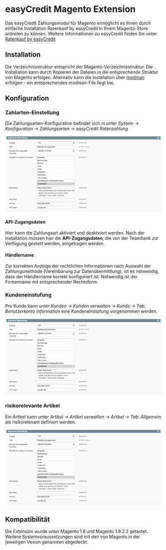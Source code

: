 # easyCredit Magento Extension

Das easyCredit Zahlungsmodul für Magento ermöglicht es Ihnen durch einfache Installation Ratenkauf by easyCredit in Ihrem Magento-Store anbieten zu können.
Weitere Informationen zu easyCredit finden Sie unter  [Ratenkauf by easyCredit](https://www.easycredit.de/Ratenkauf.htm)

## Installation

Die Verzeichnisstruktur entspricht der Magento-Verzeichnisstruktur. Die Installation kann durch Kopieren der Dateien in die entsprechende Struktur von Magento erfolgen. Alternativ kann die Installation über [modman](https://github.com/colinmollenhour/modman) erfolgen - ein entsprechendes modman-File liegt bei.

## Konfiguration

### Zahlarten-Einstellung

Die Zahlungsarten-Konfiguration befindet sich in unter *System -> Konfiguration -> Zahlungsarten -> easyCredit Ratenzahlung*

![Zahlarten-Konfiguration](var/images/config.png "Zahlarten-Konfiguration")

#### API-Zugangsdaten

Hier kann die Zahlungsart aktiviert und deaktviert werden. Nach der Installation müssen hier die **API-Zugangsdaten**, die von der Teambank zur Verfügung gestellt werden, eingetragen werden.

#### Händlername

Zur korrekten Anzeige der rechtlichen Informationen nach Auswahl der Zahlungsmethode (Vereinbarung zur Datenübermittlung), ist es notwendig, dass der Händlername korrekt konfiguriert ist. Notwendig ist der Firmenname mit entsprechender Rechtsform.

### Kundeneinstufung

Pro Kunde kann unter *Kunden -> Kunden verwalten -> Kunde -> Tab: Benutzerkonto Information* eine Kundeneinstufung vorgenommen werden.

![Kundeneinstufung](var/images/config.png "Kundeneinstufung")

### risikorelevante Artikel

Ein Artikel kann unter *Artikel -> Artikel verwalten -> Artikel -> Tab: Allgemein* als risikorelevant definiert werden.

![risikorelevante Artikel](var/images/config.png "risikorelevante Artikel")

## Kompatibilität

Die Extension wurde unter Magento 1.8 und Magento 1.9.2.2 getestet. Weitere Systemvoraussetzungen sind mit den von Magento in der jeweiligen Vesion genannten abgedeckt.

